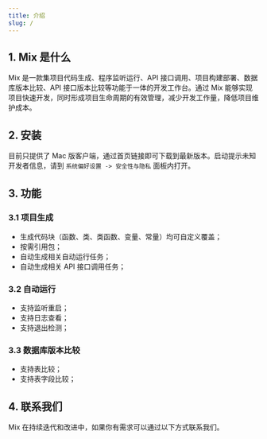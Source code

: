 ```yaml
---
title: 介绍
slug: /
---
```




## 1. Mix 是什么

Mix 是一款集项目代码生成、程序监听运行、API 接口调用、项目构建部署、数据库版本比较、API 接口版本比较等功能于一体的开发工作台。通过 Mix 能够实现项目快速开发，同时形成项目生命周期的有效管理，减少开发工作量，降低项目维护成本。

## 2. 安装

目前只提供了 Mac 版客户端，通过首页链接即可下载到最新版本。启动提示未知开发者信息，请到 `系统偏好设置 -> 安全性与隐私` 面板内打开。 

## 3. 功能

### 3.1 项目生成

* 生成代码块（函数、类、类函数、变量、常量）均可自定义覆盖；
* 按需引用包；
* 自动生成相关自动运行任务；
* 自动生成相关 API 接口调用任务；

### 3.2 自动运行

* 支持监听重启；
* 支持日志查看；
* 支持退出检测；

### 3.3 数据库版本比较

* 支持表比较；
* 支持表字段比较；

## 4. 联系我们

Mix 在持续迭代和改进中，如果你有需求可以通过以下方式联系我们。


